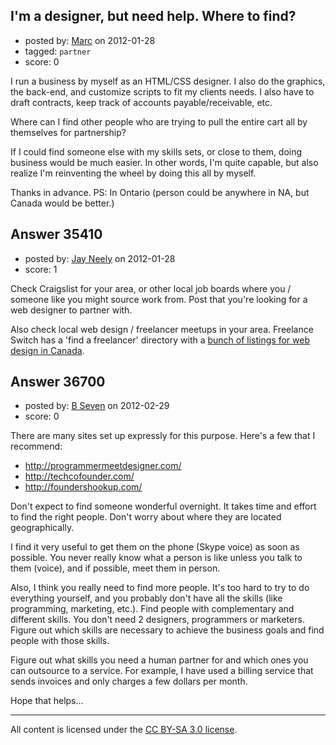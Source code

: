 ## I'm a designer, but need help. Where to find?

- posted by: [Marc](https://stackexchange.com/users/-1/16049-marc) on 2012-01-28
- tagged: `partner`
- score: 0

I run a business by myself as an HTML/CSS designer. I also do the graphics, the back-end, and customize scripts to fit my clients needs. I also have to draft contracts, keep track of accounts payable/receivable, etc.

Where can I find other people who are trying to pull the entire cart all by themselves for partnership?

If I could find someone else with my skills sets, or close to them, doing business would be much easier. In other words, I'm quite capable, but also realize I'm reinventing the wheel by doing this all by myself.

Thanks in advance.
PS: In Ontario (person could be anywhere in NA, but Canada would be better.)


## Answer 35410

- posted by: [Jay Neely](https://stackexchange.com/users/-1/1801-jay-neely) on 2012-01-28
- score: 1

<p>Check Craigslist for your area, or other local job boards where you / someone like you might source work from. Post that you're looking for a web designer to partner with.</p>

<p>Also check local web design / freelancer meetups in your area. Freelance Switch has a 'find a freelancer' directory with a <a href="http://jobs.freelanceswitch.com/search/new?keywords=&amp;profession%5B%5D=Web%20Designer&amp;country=Canada&amp;commit=Search" rel="nofollow">bunch of listings for web design in Canada</a>.</p>



## Answer 36700

- posted by: [B Seven](https://stackexchange.com/users/-1/14522-b-seven) on 2012-02-29
- score: 0

There are many sites set up expressly for this purpose. Here's a few that I recommend:

 - http://programmermeetdesigner.com/
 - http://techcofounder.com/
 - http://foundershookup.com/

Don't expect to find someone wonderful overnight. It takes time and effort to find the right people. Don't worry about where they are located geographically.

I find it very useful to get them on the phone (Skype voice) as soon as possible. You never really know what a person is like unless you talk to them (voice), and if possible, meet them in person.

Also, I think you really need to find more people. It's too hard to try to do everything yourself, and you probably don't have all the skills (like programming, marketing, etc.). Find people with complementary and different skills. You don't need 2 designers, programmers or marketers. Figure out which skills are necessary to achieve the business goals and find people with those skills.

Figure out what skills you need a human partner for and which ones you can outsource to a service. For example, I have used a billing service that sends invoices and only charges a few dollars per month.

Hope that helps...



---

All content is licensed under the [CC BY-SA 3.0 license](https://creativecommons.org/licenses/by-sa/3.0/).
